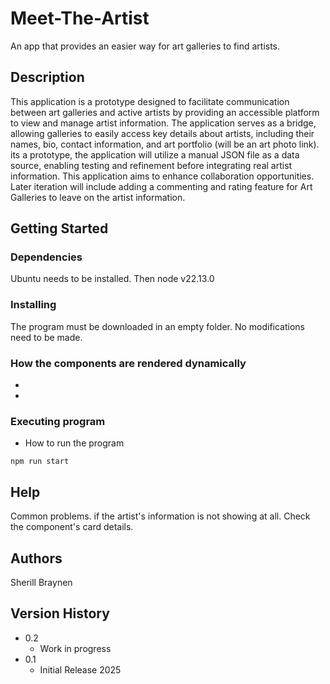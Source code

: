 # Meet-The-Artist

 An app that provides an easier way for art galleries to find artists.
 
## Description

This application is a prototype designed to facilitate communication between art galleries and active artists by providing an accessible platform to view and manage artist information. 
The application serves as a bridge, allowing galleries to easily access key details about artists, including their names, bio, contact information, and art portfolio (will be an art photo link).
its a prototype, the application will utilize a manual JSON file as a data source, enabling testing and refinement before integrating real artist information. 
This application aims to enhance collaboration opportunities. Later iteration will include adding a commenting and rating feature for Art Galleries to leave on the artist information.

 
## Getting Started

### Dependencies

Ubuntu needs to be installed. 
Then node v22.13.0

### Installing

The program must be downloaded in an empty folder. 
No modifications need to be made.

### How the components are rendered dynamically
-
-
### Executing program

* How to run the program
```
npm run start
```

## Help

Common problems. if the artist's information is not showing at all. Check the component's card details.


## Authors

Sherill Braynen

## Version History

* 0.2
    * Work in progress 
* 0.1
    * Initial Release 2025
